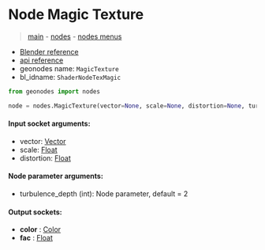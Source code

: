 # Node Magic Texture

> [main](../structure.md) - [nodes](nodes.md) - [nodes menus](nodes_menus.md)

- [Blender reference](https://docs.blender.org/manual/en/latest/modeling/geometry_nodes/texture/magic.html)
- [api reference](https://docs.blender.org/api/current/bpy.types.ShaderNodeTexMagic.html)
- geonodes name: `MagicTexture`
- bl_idname: `ShaderNodeTexMagic`

```python
from geonodes import nodes

node = nodes.MagicTexture(vector=None, scale=None, distortion=None, turbulence_depth=2)
```

#### Input socket arguments:

- vector: [Vector](Vector.md)
- scale: [Float](Float.md)
- distortion: [Float](Float.md)

#### Node parameter arguments:

- turbulence_depth (int): Node parameter, default = 2

#### Output sockets:

- **color** : [Color](Color)
- **fac** : [Float](Float)

